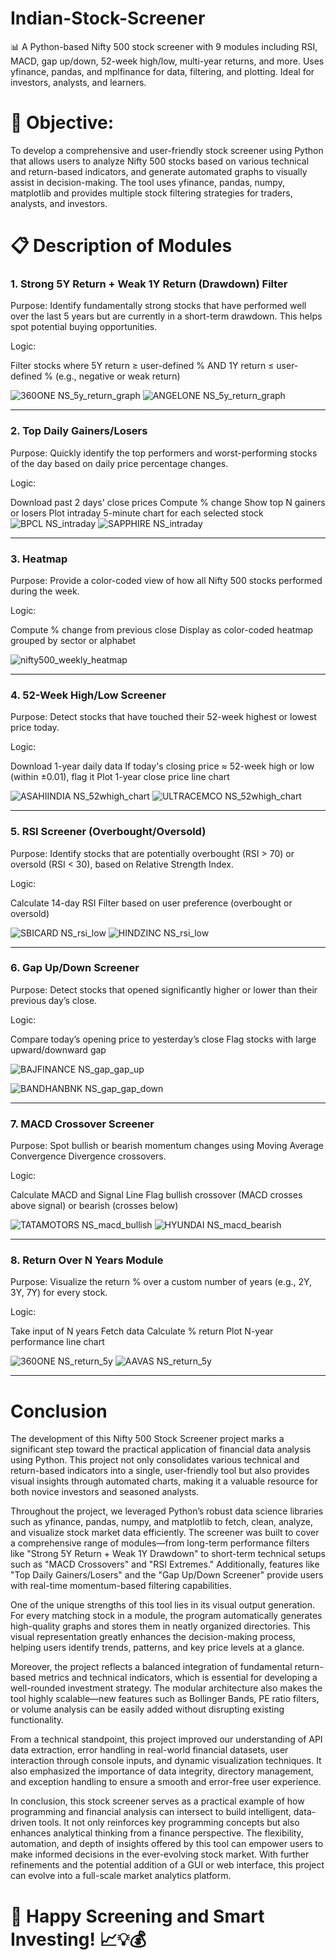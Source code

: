 # Indian-Stock-Screener
📊 A Python-based Nifty 500 stock screener with 9 modules including RSI, MACD, gap up/down, 52-week high/low, multi-year returns, and more. Uses yfinance, pandas, and mplfinance for data, filtering, and plotting. Ideal for investors, analysts, and learners.


# 🎯 Objective:
To develop a comprehensive and user-friendly stock screener using Python that allows users to analyze Nifty 500 stocks based on various technical and return-based indicators, and generate automated graphs to visually assist in decision-making. The tool uses yfinance, pandas, numpy, matplotlib and provides multiple stock filtering strategies for traders, analysts, and investors.


# 📋 Description of Modules

### 1. Strong 5Y Return + Weak 1Y Return (Drawdown) Filter

Purpose: Identify fundamentally strong stocks that have performed well over the last 5 years but are currently in a short-term drawdown. This helps spot potential buying opportunities.

Logic:

Filter stocks where 5Y return ≥ user-defined %
AND 1Y return ≤ user-defined % (e.g., negative or weak return)

![360ONE NS_5y_return_graph](https://github.com/user-attachments/assets/e52d11da-947e-47de-80bd-827edcf87315) 
![ANGELONE NS_5y_return_graph](https://github.com/user-attachments/assets/3424e5cd-0398-4130-b144-b7202a89ea64)

------------------------------------------------------

### 2. Top Daily Gainers/Losers

Purpose: Quickly identify the top performers and worst-performing stocks of the day based on daily price percentage changes.

Logic:

Download past 2 days' close prices
Compute % change
Show top N gainers or losers
Plot intraday 5-minute chart for each selected stock
![BPCL NS_intraday](https://github.com/user-attachments/assets/7cb7cd7c-ecb0-46f2-817e-185c60ec8b17)
![SAPPHIRE NS_intraday](https://github.com/user-attachments/assets/b3a880b4-7602-4ee8-a056-e8c5e751c5c5)


-----------------------------------------------------

### 3. Heatmap

Purpose: Provide a color-coded view of how all Nifty 500 stocks performed during the week.

Logic:

Compute % change from previous close
Display as color-coded heatmap grouped by sector or alphabet

![nifty500_weekly_heatmap](https://github.com/user-attachments/assets/419e6cc5-bec2-464c-ba7e-00b66538d2c1)

-----------------------------------------------------

### 4. 52-Week High/Low Screener

Purpose: Detect stocks that have touched their 52-week highest or lowest price today.

Logic:

Download 1-year daily data
If today's closing price ≈ 52-week high or low (within ±0.01), flag it
Plot 1-year close price line chart

![ASAHIINDIA NS_52whigh_chart](https://github.com/user-attachments/assets/c4822ae6-55eb-4c80-9d0a-419b50a74194)
![ULTRACEMCO NS_52whigh_chart](https://github.com/user-attachments/assets/17b74272-8eaf-4131-9491-1f6f36ff03b4)

-----------------------------------------------------

### 5. RSI Screener (Overbought/Oversold)

Purpose: Identify stocks that are potentially overbought (RSI > 70) or oversold (RSI < 30), based on Relative Strength Index.

Logic:

Calculate 14-day RSI
Filter based on user preference (overbought or oversold)

![SBICARD NS_rsi_low](https://github.com/user-attachments/assets/726bd3db-4b34-4831-8a8d-61242a27df70)
![HINDZINC NS_rsi_low](https://github.com/user-attachments/assets/b02c8bb4-3921-4d00-82be-36bc00296e0c)

-----------------------------------------------------

### 6. Gap Up/Down Screener

Purpose: Detect stocks that opened significantly higher or lower than their previous day’s close.

Logic:

Compare today’s opening price to yesterday’s close
Flag stocks with large upward/downward gap

![BAJFINANCE NS_gap_gap_up](https://github.com/user-attachments/assets/55cbb3e2-eca1-4c46-bb80-70d80b905ec5)

![BANDHANBNK NS_gap_gap_down](https://github.com/user-attachments/assets/fca5a086-db4c-43d5-baf3-25d6d45600bd)


---------------------------------------------------

### 7. MACD Crossover Screener

Purpose: Spot bullish or bearish momentum changes using Moving Average Convergence Divergence crossovers.

Logic:

Calculate MACD and Signal Line
Flag bullish crossover (MACD crosses above signal) or bearish (crosses below)


![TATAMOTORS NS_macd_bullish](https://github.com/user-attachments/assets/00cd8192-e1cb-49b4-81b7-ab99a4fb5497)
![HYUNDAI NS_macd_bearish](https://github.com/user-attachments/assets/88fe13ee-6330-4b57-84ad-b5f70ebd39c3)


--------------------------------------------------

### 8. Return Over N Years Module

Purpose: Visualize the return % over a custom number of years (e.g., 2Y, 3Y, 7Y) for every stock.

Logic:

Take input of N years
Fetch data
Calculate % return
Plot N-year performance line chart

![360ONE NS_return_5y](https://github.com/user-attachments/assets/9164e691-fc14-4fcf-a1c3-d7a038f48f1c)
![AAVAS NS_return_5y](https://github.com/user-attachments/assets/46877a21-8e22-468f-9391-33fbf710e0dc)


--------------------------------------------------


#  Conclusion
The development of this Nifty 500 Stock Screener project marks a significant step toward the practical application of financial data analysis using Python. This project not only consolidates various technical and return-based indicators into a single, user-friendly tool but also provides visual insights through automated charts, making it a valuable resource for both novice investors and seasoned analysts.

Throughout the project, we leveraged Python’s robust data science libraries such as yfinance, pandas, numpy, and matplotlib to fetch, clean, analyze, and visualize stock market data efficiently. The screener was built to cover a comprehensive range of modules—from long-term performance filters like "Strong 5Y Return + Weak 1Y Drawdown" to short-term technical setups such as "MACD Crossovers" and "RSI Extremes." Additionally, features like "Top Daily Gainers/Losers" and the "Gap Up/Down Screener" provide users with real-time momentum-based filtering capabilities.

One of the unique strengths of this tool lies in its visual output generation. For every matching stock in a module, the program automatically generates high-quality graphs and stores them in neatly organized directories. This visual representation greatly enhances the decision-making process, helping users identify trends, patterns, and key price levels at a glance.

Moreover, the project reflects a balanced integration of fundamental return-based metrics and technical indicators, which is essential for developing a well-rounded investment strategy. The modular architecture also makes the tool highly scalable—new features such as Bollinger Bands, PE ratio filters, or volume analysis can be easily added without disrupting existing functionality.

From a technical standpoint, this project improved our understanding of API data extraction, error handling in real-world financial datasets, user interaction through console inputs, and dynamic visualization techniques. It also emphasized the importance of data integrity, directory management, and exception handling to ensure a smooth and error-free user experience.

In conclusion, this stock screener serves as a practical example of how programming and financial analysis can intersect to build intelligent, data-driven tools. It not only reinforces key programming concepts but also enhances analytical thinking from a finance perspective. The flexibility, automation, and depth of insights offered by this tool can empower users to make informed decisions in the ever-evolving stock market. With further refinements and the potential addition of a GUI or web interface, this project can evolve into a full-scale market analytics platform.


# 🎉 Happy Screening and Smart Investing! 📈💡💰




